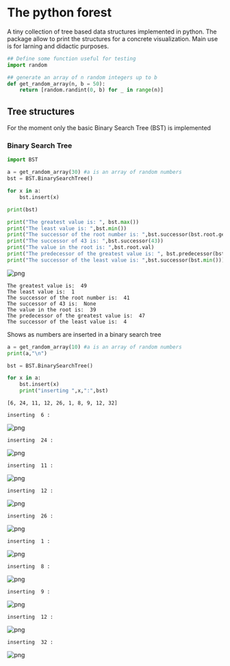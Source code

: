 # The python forest
A tiny collection of tree based data structures implemented in python. The package allow to print the structures for a concrete visualization. Main use is for larning and didactic purposes.



```python
## Define some function useful for testing
import random

## generate an array of n random integers up to b
def get_random_array(n, b = 50):
    return [random.randint(0, b) for _ in range(n)]
```


## Tree structures
For the moment only the basic Binary Search Tree (BST) is implemented


### Binary Search Tree


```python
import BST

a = get_random_array(30) #a is an array of random numbers 
bst = BST.BinarySearchTree()

for x in a:
    bst.insert(x)

print(bst)

print("The greatest value is: ", bst.max())
print("The least value is: ",bst.min())
print("The successor of the root number is: ",bst.successor(bst.root.getVal()))
print("The successor of 43 is: ",bst.successor(43))
print("The value in the root is: ",bst.root.val)
print("The predecessor of the greatest value is: ", bst.predecessor(bst.max()))
print("The successor of the least value is: ",bst.successor(bst.min()))
```


![png](output_3_0.png)


    
    The greatest value is:  49
    The least value is:  1
    The successor of the root number is:  41
    The successor of 43 is:  None
    The value in the root is:  39
    The predecessor of the greatest value is:  47
    The successor of the least value is:  4
    

Shows as numbers are inserted in a binary search tree


```python
a = get_random_array(10) #a is an array of random numbers 
print(a,"\n")

bst = BST.BinarySearchTree()

for x in a:
    bst.insert(x)
    print("inserting ",x,":",bst)


```

    [6, 24, 11, 12, 26, 1, 8, 9, 12, 32] 
    
    inserting  6 : 


![png](output_5_1.png)


    
    inserting  24 : 


![png](output_5_3.png)


    
    inserting  11 : 


![png](output_5_5.png)


    
    inserting  12 : 


![png](output_5_7.png)


    
    inserting  26 : 


![png](output_5_9.png)


    
    inserting  1 : 


![png](output_5_11.png)


    
    inserting  8 : 


![png](output_5_13.png)


    
    inserting  9 : 


![png](output_5_15.png)


    
    inserting  12 : 


![png](output_5_17.png)


    
    inserting  32 : 


![png](output_5_19.png)


    
    
